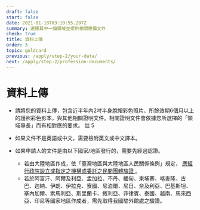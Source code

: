```yaml
---
draft: false
start: false
date: 2021-01-18T03:10:55.207Z
summary: 選擇其中一個領域並提供相關應備文件
check: true
title: 資料上傳
order: 3
topic: goldcard
previous: /apply/step-2/your-data/
next: /apply/step-2/profession-documents/
---
```

# 資料上傳

* 請將您的資料上傳，包含近半年內2吋半身脫帽彩色照片、所餘效期6個月以上的護照彩色影本，與其他相關證明文件。相關證明文件會依據您所選擇的「領域專長」而有相對應的要求。 註 5
* 如果文件不是英語或中文，需要檢附英文或中文譯本。
* 如果申請人的文件是由以下國家/地區發行的，需要先經過認證。

  * 若由大陸地區作成，依「臺灣地區與大陸地區人民關係條例」規定， [應經行政院設立或指定之機構或委託之民間團體驗證 ](https://ws.mac.gov.tw/001/Upload/OldWeb/www.mac.gov.tw/ct0c08.html?xItem=63253&ctNode=5642&mp=1)。
  * 若於阿富汗、阿爾及利亞、孟加拉、不丹、緬甸、柬埔寨、喀麥隆、古巴、迦納、伊朗、伊拉克、寮國、尼泊爾、尼日、奈及利亞、巴基斯坦、塞內加爾、索馬利亞、斯里蘭卡、敘利亞、菲律賓、泰國、越南、馬來西亞、印尼等國家地區作成者，需先取得我國駐外館處之驗證。